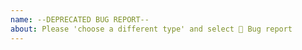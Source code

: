```yaml
---
name: --DEPRECATED BUG REPORT--
about: Please 'choose a different type' and select 🐞 Bug report
---
```

